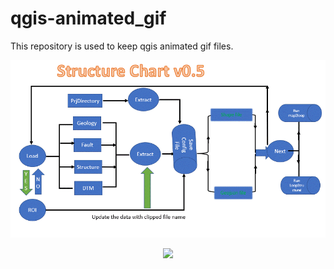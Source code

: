# qgis-animated_gif
This repository is used to keep qgis animated gif files.
<p align="center">
<img src="plugin_structure_chart_v05.gif">
</p>


<p align="center">
<img src="plugin_launch_v06.mp4">
</p>
